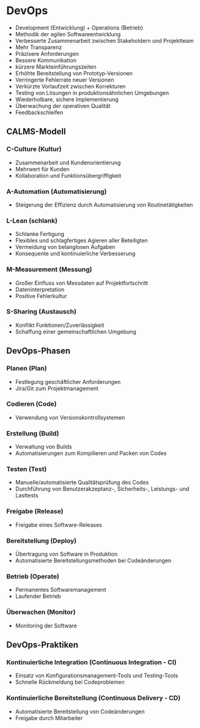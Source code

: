 # DevOps

- Development (Entwicklung) + Operations (Betrieb)
- Methodik der agilen Softwareentwicklung
- Verbesserte Zusammenarbeit zwischen Stakeholdern und Projektteam
- Mehr Transparenz
- Präzisere Anforderungen
- Bessere Kommunikation
- kürzere Markteinführungszeiten
- Erhöhte Bereitstellung von Prototyp-Versionen
- Verringerte Fehlerrate neuer Versionen
- Verkürzte Vorlaufzeit zwischen Korrekturen
- Testing von Lösungen in produktionsähnlichen Umgebungen
- Wiederholbare, sichere Implementierung
- Überwachung der operativen Qualität
- Feedbackschleifen

## CALMS-Modell

### C-Culture (Kultur)
- Zusammenarbeit und Kundenorientierung
- Mehrwert für Kunden
- Kollaboration und Funktionsübergriffigkeit

### A-Automation (Automatisierung)
- Steigerung der Effizienz durch Automatisierung von Routinetätigkeiten

### L-Lean (schlank)
- Schlanke Fertigung
- Flexibles und schlagfertiges Agieren aller Beteiligten
- Vermeidung von belanglosen Aufgaben
- Konsequente und kontinuierliche Verbesserung

### M-Measurement (Messung)
- Großer Einfluss von Messdaten auf Projektfortschritt
- Dateninterpretation
- Positive Fehlerkultur

### S-Sharing (Austausch)
- Konflikt Funktionen/Zuverlässigkeit
- Schaffung einer gemeinschaftlichen Umgebung

## DevOps-Phasen

### Planen (Plan)
- Festlegung geschäftlicher Anforderungen
- Jira/Git zum Projektmanagement

### Codieren (Code)
- Verwendung von Versionskontrollsystemen

### Erstellung (Build)
- Verwaltung von Builds
- Automatisierungen zum Kompilieren und Packen von Codes

### Testen (Test)
- Manuelle/automatisierte Qualitätsprüfung des Codes
- Durchführung von Benutzerakzeptanz-, Sicherheits-, Leistungs- und Lasttests

### Freigabe (Release)
- Freigabe eines Software-Releases

### Bereitstellung (Deploy)
- Übertragung von Software in Produktion
- Automatisierte Bereitstellungsmethoden bei Codeänderungen

### Betrieb (Operate)
- Permanentes Softwaremanagement
- Laufender Betrieb

### Überwachen (Monitor)
- Monitoring der Software

## DevOps-Praktiken

### Kontinuierliche Integration (Continuous Integration - CI)
- Einsatz von Konfigurationsmanagement-Tools und Testing-Tools
- Schnelle Rückmeldung bei Codeproblemen

### Kontinuierliche Bereitstellung (Continuous Delivery - CD)
- Automatisierte Bereitstellung von Codeänderungen
- Freigabe durch Mitarbeiter
